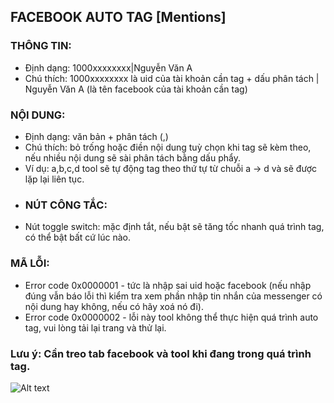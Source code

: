 ## FACEBOOK AUTO TAG [Mentions]

### THÔNG TIN:
+ Định dạng: 1000xxxxxxxx|Nguyễn Văn A
+ Chú thích: 1000xxxxxxxx là uid của tài khoản cần tag + dấu phân tách | Nguyễn Văn A (là tên facebook của tài khoản cần tag)
### NỘI DUNG:
+ Định dạng: văn bản + phân tách (,)
+ Chú thích: bỏ trống hoặc điền nội dung tuỳ chọn khi tag sẽ kèm theo, nếu nhiều nội dung sẽ sài phân tách bằng dấu phẩy.
+ Ví dụ: a,b,c,d tool sẽ tự động tag theo thứ tự từ chuỗi a -> d và sẽ được lặp lại liên tục.
+ ### NÚT CÔNG TẮC:
+ Nút toggle switch: mặc định tắt, nếu bật sẽ tăng tốc nhanh quá trình tag, có thể bật bất cứ lúc nào.
### MÃ LỖI:
+ Error code 0x0000001 - tức là nhập sai uid hoặc facebook (nếu nhập đúng vẫn báo lỗi thì kiểm tra xem phần nhập tin nhắn của messenger có nội dung hay không, nếu có hãy xoá nó đi).
+ Error code 0x0000002 - lỗi này tool không thể thực hiện quá trình auto tag, vui lòng tải lại trang và thử lại.
  
### Lưu ý: Cần treo tab facebook và tool khi đang trong quá trình tag.



<img
  src="https://i.ibb.co/JpCpNnM/nh-ch-p-m-n-h-nh-2024-09-20-175338.png"
  alt="Alt text"
  title="Optional title"
  style="display: inline-block; margin: 0 auto; max-width: 300px">
